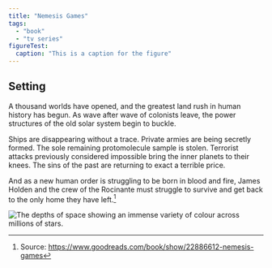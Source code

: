 ```yaml
---
title: "Nemesis Games"
tags:
  - "book"
  - "tv series"
figureTest:
  caption: "This is a caption for the figure"
---
```


## Setting

A thousand worlds have opened, and the greatest land rush in human history has begun. As wave after wave of colonists leave, the power structures of the old solar system begin to buckle.

Ships are disappearing without a trace. Private armies are being secretly formed. The sole remaining protomolecule sample is stolen. Terrorist attacks previously considered impossible bring the inner planets to their knees. The sins of the past are returning to exact a terrible price.

And as a new human order is struggling to be born in blood and fire, James Holden and the crew of the Rocinante must struggle to survive and get back to the only home they have left.[^1]

![The depths of space showing an immense variety of colour across millions of stars.](./src/media/andy-holmes-rCbdp8VCYhQ-unsplash.jpg "Andy Holmes")

[^1]: Source: https://www.goodreads.com/book/show/22886612-nemesis-games